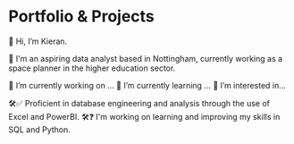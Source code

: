 # Portfolio & Projects

👋 Hi, I’m Kieran.

💼 I'm an aspiring data analyst based in Nottingham, currently working as a space planner in the higher education sector.

🔭 I’m currently working on ...
🌱 I’m currently learning ...
👀 I’m interested in... 

🛠️✅ Proficient in database engineering and analysis through the use of Excel and PowerBI.
🛠️❓ I'm working on learning and improving my skills in SQL and Python.
